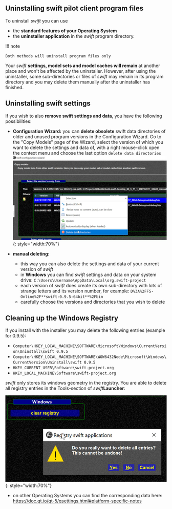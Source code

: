 <!--
    SPDX-FileCopyrightText: Copyright (C) swift Project Community / Contributors
    SPDX-License-Identifier: GFDL-1.3-only
-->

## Uninstalling swift pilot client program files
To uninstall *swift* you can use

* the **standard features of your Operating System**
* the **uninstaller application** in the *swift* program directory.

!!! note

    Both methods will uninstall program files only

Your *swift* **settings, model sets and model caches will remain** at another place and won't be affected by the uninstaller.
However, after using the uninstaller, some sub-directories or files of *swift* may remain in its program directory and you may delete them manually after the uninstaller has finished.

## Uninstalling swift settings
If you wish to also **remove swift settings and data**, you have the following possibilities:

* **Configuration Wizard:** you can **delete obsolete** swift data directories of older and unused program versions in the Configuration Wizard.
  Go to the "Copy Models" page of the Wizard, select the version of which you want to delete the settings and data of, with a right mouse-click open the context menu and choose the last option ``delete data directories``
  ![](./../img/deletedatadir.jpg){: style="width:70%"}

* **manual deleting:**
    * this way you can also delete the settings and data of your current version of *swift*
    * in **Windows** you can find *swift* settings and data on your system drive: ``C:\Users\Username\AppData\Local\org.swift-project``
    * each version of *swift* does create its own sub-directory with lots of strange letters and its version number, for example: ``D%3A%2FFS-Online%2F**swift-0.9.5-64bit**%2Fbin``
    * carefully choose the versions and directories that you wish to delete

## Cleaning up the Windows Registry
If you install with the installer you may delete the following entries (example for 0.9.5):

* ``Computer\HKEY_LOCAL_MACHINE\SOFTWARE\Microsoft\Windows\CurrentVersion\Uninstall\swift 0.9.5``
* ``Computer\HKEY_LOCAL_MACHINE\SOFTWARE\WOW6432Node\Microsoft\Windows\CurrentVersion\Uninstall\swift 0.9.5``
* ``HKEY_CURRENT_USER\Software\swift-project.org``
* ``HKEY_LOCAL_MACHINE\Software\swift-project.org``

*swift* only stores its windows geometry in the registry.
You are able to delete all registry entries in the Tools-section of *swift***Launcher**:

![](./../img/clearreg.jpg){: style="width:70%"}

* on other Operating Systems you can find the corresponding data here: <https://doc.qt.io/qt-5/qsettings.html#platform-specific-notes>
